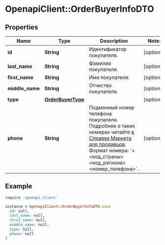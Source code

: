 # OpenapiClient::OrderBuyerInfoDTO

## Properties

| Name | Type | Description | Notes |
| ---- | ---- | ----------- | ----- |
| **id** | **String** | Идентификатор покупателя. | [optional] |
| **last_name** | **String** | Фамилия покупателя. | [optional] |
| **first_name** | **String** | Имя покупателя. | [optional] |
| **middle_name** | **String** | Отчество покупателя. | [optional] |
| **type** | [**OrderBuyerType**](OrderBuyerType.md) |  | [optional] |
| **phone** | **String** | Подменный номер телефона покупателя. Подробнее о таких номерах читайте [в Справке Маркета для продавцов](https://yandex.ru/support2/marketplace/ru/orders/dbs/call#fake-number).  Формат номера: &#x60;+&lt;код_страны&gt;&lt;код_региона&gt;&lt;номер_телефона&gt;&#x60;.  | [optional] |

## Example

```ruby
require 'openapi_client'

instance = OpenapiClient::OrderBuyerInfoDTO.new(
  id: null,
  last_name: null,
  first_name: null,
  middle_name: null,
  type: null,
  phone: null
)
```

